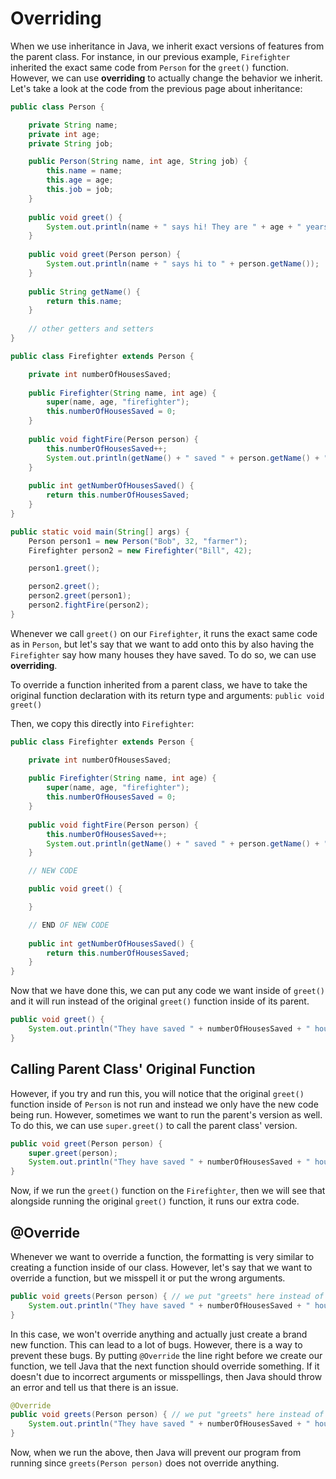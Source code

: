 # Overriding

When we use inheritance in Java, we inherit exact versions of features from the parent class. For instance, in our previous example, `Firefighter` inherited the exact same code from `Person` for the `greet()` function. However, we can use **overriding** to actually change the behavior we inherit. Let's take a look at the code from the previous page about inheritance:

```java
public class Person {

    private String name;
    private int age;
    private String job;

    public Person(String name, int age, String job) {
        this.name = name;
        this.age = age;
        this.job = job;
    }
  
    public void greet() {
        System.out.println(name + " says hi! They are " + age + " years old and are a " + job + ".");
    }
  
    public void greet(Person person) {
        System.out.println(name + " says hi to " + person.getName());
    }
  
    public String getName() {
        return this.name;
    }
  
    // other getters and setters
}
```

```java
public class Firefighter extends Person {

    private int numberOfHousesSaved;
  
    public Firefighter(String name, int age) {
        super(name, age, "firefighter");
        this.numberOfHousesSaved = 0;
    }
  
    public void fightFire(Person person) {
        this.numberOfHousesSaved++;
        System.out.println(getName() + " saved " + person.getName() + "'s house from burning");
    }
  
    public int getNumberOfHousesSaved() {
        return this.numberOfHousesSaved;
    }
}
```

```java
public static void main(String[] args) {
    Person person1 = new Person("Bob", 32, "farmer");
    Firefighter person2 = new Firefighter("Bill", 42);

    person1.greet();

    person2.greet();
    person2.greet(person1);
    person2.fightFire(person2);
}
```

Whenever we call `greet()` on our `Firefighter`, it runs the exact same code as in `Person`, but let's say that we want to add onto this by also having the `Firefighter` say how many houses they have saved. To do so, we can use **overriding**.

To override a function inherited from a parent class, we have to take the original function declaration with its return type and arguments:
`public void greet()`

Then, we copy this directly into `Firefighter`:

```java
public class Firefighter extends Person {

    private int numberOfHousesSaved;
  
    public Firefighter(String name, int age) {
        super(name, age, "firefighter");
        this.numberOfHousesSaved = 0;
    }
  
    public void fightFire(Person person) {
        this.numberOfHousesSaved++;
        System.out.println(getName() + " saved " + person.getName() + "'s house from burning");
    }

    // NEW CODE

    public void greet() {

    }

    // END OF NEW CODE
  
    public int getNumberOfHousesSaved() {
        return this.numberOfHousesSaved;
    }
}
```

Now that we have done this, we can put any code we want inside of `greet()` and it will run instead of the original `greet()` function inside of its parent.

```java
public void greet() {
    System.out.println("They have saved " + numberOfHousesSaved + " houses.");
}
```

## Calling Parent Class' Original Function

However, if you try and run this, you will notice that the original `greet()` function inside of `Person` is not run and instead we only have the new code being run. However, sometimes we want to run the parent's version as well. To do this, we can use `super.greet()` to call the parent class' version.

```java
public void greet(Person person) {
    super.greet(person);
    System.out.println("They have saved " + numberOfHousesSaved + " houses.");
}
```

Now, if we run the `greet()` function on the `Firefighter`, then we will see that alongside running the original `greet()` function, it runs our extra code.

## @Override

Whenever we want to override a function, the formatting is very similar to creating a function inside of our class. However, let's say that we want to override a function, but we misspell it or put the wrong arguments.

```java
public void greets(Person person) { // we put "greets" here instead of "greet"
    System.out.println("They have saved " + numberOfHousesSaved + " houses.");
}
```

In this case, we won't override anything and actually just create a brand new function. This can lead to a lot of bugs. However, there is a way to prevent these bugs. By putting `@Override` the line right before we create our function, we tell Java that the next function should override something. If it doesn't due to incorrect arguments or misspellings, then Java should throw an error and tell us that there is an issue.

```java
@Override
public void greets(Person person) { // we put "greets" here instead of "greet"
    System.out.println("They have saved " + numberOfHousesSaved + " houses.");
}
```

Now, when we run the above, then Java will prevent our program from running since `greets(Person person)` does not override anything.

